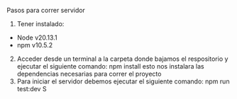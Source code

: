 Pasos para correr servidor

1. Tener instalado:

- Node v20.13.1
- npm v10.5.2

2. Acceder desde un terminal a la carpeta donde bajamos el respositorio y ejecutar el siguiente comando: npm install
   esto nos instalara las dependencias necesarias para correr el proyecto
3. Para iniciar el servidor debemos ejecutar el siguiente comando: npm run test:dev
   S
